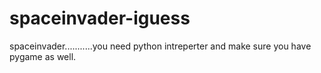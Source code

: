 # spaceinvader-iguess
spaceinvader...........you need python intreperter and make sure you have pygame as well.

